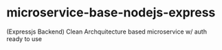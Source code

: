 # microservice-base-nodejs-express
(Expressjs Backend) Clean Archquitecture based microservice w/ auth ready to use
